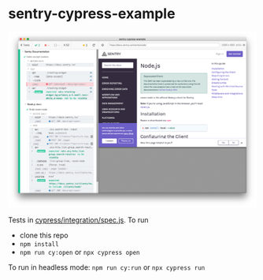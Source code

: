 # sentry-cypress-example

![Example](img/sentry-docs.png)

Tests in [cypress/integration/spec.js](cypress/integration/spec.js). To run

- clone this repo
- `npm install`
- `npm run cy:open` or `npx cypress open`

To run in headless mode: `npm run cy:run` or `npx cypress run`
